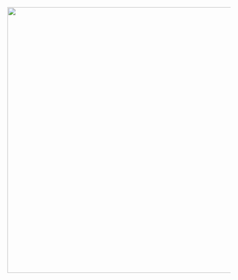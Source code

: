 <p align="center">
  <img src="https://github.com/Hirbod03/Projects/assets/57376297/9313eeb1-6418-439a-9cc0-0bf4305ab26d" width="600" height="600">
</p>
